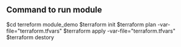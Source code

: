 ## Command to run module 

$cd terreform module_demo
$terraform init
$terraform plan -var-file="terraform.tfvars"
$terraform apply -var-file="terraform.tfvars"
$terraform destory